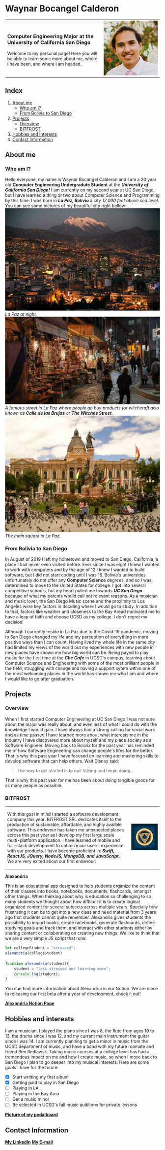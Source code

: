 # Waynar Bocangel Calderon
<table>
    <tr>
        <td>
            <h3>Computer Engineering Major at the University of California San Diego</h3>
            <p>Welcome to my personal page! Here you will be able to learn some more about me, where I have been, and where I am headed.</p>
        </td>
        <td>
            <img src="./resources/waynar_picture.jpg" alt="Picture of Waynar Bocangel Calderon">
        </td>
    </tr>
</table>

## Index
1. [About me](https://github.com/waynarbocangel/CSE110Lab01/blob/main/index.md#about-me)
   - [Who am I?](https://github.com/waynarbocangel/CSE110Lab01/blob/main/index.md#who-am-i)
   - [From Bolivia to San Diego](https://github.com/waynarbocangel/CSE110Lab01/blob/main/index.md#who-am-i)
2. [Projects](https://github.com/waynarbocangel/CSE110Lab01/blob/main/index.md#projects)
   - [Overview](https://github.com/waynarbocangel/CSE110Lab01/blob/main/index.md#overview)
   - [BITFROST](https://github.com/waynarbocangel/CSE110Lab01/blob/main/index.md#bitfrost-srl)
3. [Hobbies and Interests](https://github.com/waynarbocangel/CSE110Lab01/blob/main/index.md#hobbies-and-interests)
4. [Contact Information](https://github.com/waynarbocangel/CSE110Lab01/blob/main/index.md#contact-information)


## About me
### Who am I?
Hello everyone, my name is Waynar Bocangel Calderon and I am a 20 year old **Computer Engineering Undergradute Student** at the **_University of California San Diego!_** I am currently on my second year at UC San Diego, but I have learned a thing or two about Computer Science and Programming by this time. I was born in **_La Paz, Bolivia_** a city _12,000 feet above sea level_. You can see some pictures of my beautiful city right bellow:
![screenshot](./resources/la_paz_night.jpg)
_La Paz at night._
![screenshot](./resources/calle_de_las_brujas.jpg)
_A famous street in La Paz where people go buy products for witchcraft also known as **Calle de las Brujas** or **The Witches Street**._
![screenshot](./resources/plaza_murillo.jpg)
_The main square in La Paz._


### From Bolivia to San Diego
In August of 2019 I left my hometown and moved to San Diego, California, a place I had never even visited before. Ever since I was eight I knew I wanted to work with computers and by the age of 12 I knew I wanted to build software, but I did not start coding until I was 16. Bolivia's universities unfurtunately do not offer any **Computer Science** degrees, and so I was determined to move to the United States for college. I got into several competitive schools, but my heart pulled me towards **_UC San Diego_** because of what my parents would call not relevant reasons. As a musician and music lover, the San Diego Music scene and the proximity to Los Angeles were key factors in deciding where I would go to study. In addition to that, factors like weather and closeness to the Bay Aread motivated me to have a leap of faith and choose UCSD as my college. I don't regret my decision!

Although I currently reside in La Paz due to the Covid-19 pandemic, moving to San Diego changed my life and my perception of everything in more positive ways than I can count. Having lived my whole life in the same city had limited my views of the world but my experiences with new people in new places have shown me how big world can be. Being payed to play music for the first time at the **_Che Cafe_** in UCSD's campus, learning about Computer Science and Engineering with some of the most brilliant people in the field, struggling with change and having a support sytem within one of the most welcoming places in the world has shown me who I am and where I would like to go after graduation.

## Projects
### Overview
When I first started Computer Engineering at UC San Diego I was not sure about the major was really about, and even less of what I could do with the knowledge I would gain. I have always had a strong calling for social work and as time passed I have learned more about what interests me in the industry I have discovered more about myself and my place society as a Software Engineer. Moving back to Bolivia for the past year has reminded me of how Software Engineering can change people's lifes for the better. That is why this past year I have focused on learning and mastering skills to develop software that can help others. Walt Disney said:
> The way to get started is to quit talking and begin doing.

That is why this past year for me has been about doing tangible goods for as many people as possible.

### BITFROST
<table>
    <tr>
        <td>
            <p>
            With this goal in mind I started a software development company this year. BITFROST SRL dedicates itself to the production of sustainable, affordable, and highly availble software. This endevour has taken me unexpected places across this past year as I develop my first large scale multi-platform application. I have learned of mobile and full-stack development to optimize our users' experience with our products. I have become proficient in: <b><i>Swift, ReactJS, JQuery, NodeJS, MongoDB, and JavaScript</i></b>. We are very exited about our first endevour: 
            </p>
        </td>
        <td>
            <img src="./resources/bitfrost_logo.png">
        </td>
    </tr>
</table>




**Alexandria**

This is an educational app designed to help students organize the content of their classes into books, notebooks, documents, flashcards, amongst other things. When thinking about why is education so challenging to so many students we thought about how difficult it is to create logical organized content for several subjects across multiple years. Specially how frustrating it can be to get into a new class and need material from 3 years ago that students cannot quite remember. Alexandria gives students the possiblilty to import books, create notebooks, generate flashcards, define studying goals and track them, and interact with other students either by sharing content or collaborating on creating new things. We like to think that we are a very simple JS script that runs:

```javascript
let collegeStudent = "stressed";
alexandria(collegeStudent)

function alexandria(student){
    student = "less stressed and learning more";
    console.log(student);
}
```
You can find more information about Alexandria in our Notion. We are close to releasing our first beta after a year of development, check it out!

**[Alexandria Notion Page](https://www.notion.so/Alexandria-Overview-5a5fa38a84ee42fca9d4b7f658416636)**


## Hobbies and interests
I am a musician. I played the piano since I was 8, the flute from ages 10 to 13, the drums since I was 12, and my current main instrument the guitar since I was 14. I am currently planning to get a minor in music from the UCSD department of music, and have a band with my future roomate and friend Ben Redlawsk. Taking music courses at a college level has had a tremendous impact on me and how I create music, so when I move back to San Diego I plan to go deeper into my musical interests. Here are some goals I have for the future:
- [x] Start writting my first album
- [x] Getting paid to play in San Diego
- [ ] Playing in LA
- [ ] Playing in the Bay Area
- [ ] Get a music minor
- [ ] Be selected in UCSD's fall music auditions for private lessons
  
**[Picture of my pedalboard](./resources/pedalboard.jpg)**

## Contact Information
**[My LinkedIn](https://www.linkedin.com/in/waynar-bocangel/)**
**[My E-mail](mailto:waynarbocangel@bitfrost.app)**
